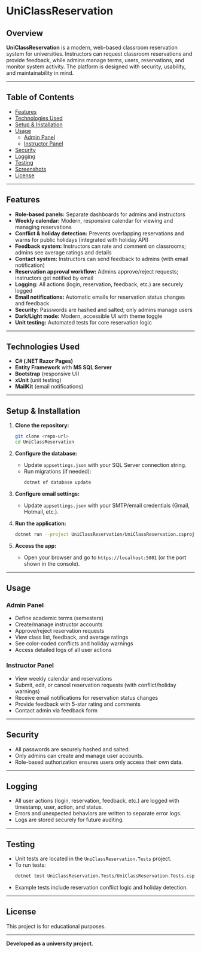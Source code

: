 # UniClassReservation

## Overview
**UniClassReservation** is a modern, web-based classroom reservation system for universities. Instructors can request classroom reservations and provide feedback, while admins manage terms, users, reservations, and monitor system activity. The platform is designed with security, usability, and maintainability in mind.

---

## Table of Contents
- [Features](#features)
- [Technologies Used](#technologies-used)
- [Setup & Installation](#setup--installation)
- [Usage](#usage)
  - [Admin Panel](#admin-panel)
  - [Instructor Panel](#instructor-panel)
- [Security](#security)
- [Logging](#logging)
- [Testing](#testing)
- [Screenshots](#screenshots)
- [License](#license)

---

## Features
- **Role-based panels:** Separate dashboards for admins and instructors
- **Weekly calendar:** Modern, responsive calendar for viewing and managing reservations
- **Conflict & holiday detection:** Prevents overlapping reservations and warns for public holidays (integrated with holiday API)
- **Feedback system:** Instructors can rate and comment on classrooms; admins see average ratings and details
- **Contact system:** Instructors can send feedback to admins (with email notification)
- **Reservation approval workflow:** Admins approve/reject requests; instructors get notified by email
- **Logging:** All actions (login, reservation, feedback, etc.) are securely logged
- **Email notifications:** Automatic emails for reservation status changes and feedback
- **Security:** Passwords are hashed and salted; only admins manage users
- **Dark/Light mode:** Modern, accessible UI with theme toggle
- **Unit testing:** Automated tests for core reservation logic

---

## Technologies Used
- **C# (.NET Razor Pages)**
- **Entity Framework** with **MS SQL Server**
- **Bootstrap** (responsive UI)
- **xUnit** (unit testing)
- **MailKit** (email notifications)

---

## Setup & Installation

1. **Clone the repository:**
   ```sh
   git clone <repo-url>
   cd UniClassReservation
   ```

2. **Configure the database:**
   - Update `appsettings.json` with your SQL Server connection string.
   - Run migrations (if needed):
     ```sh
     dotnet ef database update
     ```

3. **Configure email settings:**
   - Update `appsettings.json` with your SMTP/email credentials (Gmail, Hotmail, etc.).

4. **Run the application:**
   ```sh
   dotnet run --project UniClassReservation/UniClassReservation.csproj
   ```

5. **Access the app:**
   - Open your browser and go to `https://localhost:5001` (or the port shown in the console).

---

## Usage

### Admin Panel
- Define academic terms (semesters)
- Create/manage instructor accounts
- Approve/reject reservation requests
- View class list, feedback, and average ratings
- See color-coded conflicts and holiday warnings
- Access detailed logs of all user actions

### Instructor Panel
- View weekly calendar and reservations
- Submit, edit, or cancel reservation requests (with conflict/holiday warnings)
- Receive email notifications for reservation status changes
- Provide feedback with 5-star rating and comments
- Contact admin via feedback form

---

## Security
- All passwords are securely hashed and salted.
- Only admins can create and manage user accounts.
- Role-based authorization ensures users only access their own data.

---

## Logging
- All user actions (login, reservation, feedback, etc.) are logged with timestamp, user, action, and status.
- Errors and unexpected behaviors are written to separate error logs.
- Logs are stored securely for future auditing.

---

## Testing

- Unit tests are located in the `UniClassReservation.Tests` project.
- To run tests:
  ```sh
  dotnet test UniClassReservation.Tests/UniClassReservation.Tests.csproj
  ```
- Example tests include reservation conflict logic and holiday detection.

---

## License

This project is for educational purposes.

---

**Developed as a university project.** 